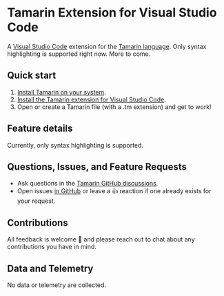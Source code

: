 # Tamarin Extension for Visual Studio Code

A [Visual Studio Code](https://code.visualstudio.com/) extension for the [Tamarin language](https://github.com/cloudcmds/tamarin).
Only syntax highlighting is supported right now. More to come.

## Quick start

1. [Install Tamarin on your system](https://github.com/cloudcmds/tamarin#getting-started).
2. [Install the Tamarin extension for Visual Studio Code](https://marketplace.visualstudio.com/items?itemName=CurtisMyzie.tamarin-language).
3. Open or create a Tamarin file (with a .tm extension) and get to work!

## Feature details

Currently, only syntax highlighting is supported.

## Questions, Issues, and Feature Requests

- Ask questions in the [Tamarin GitHub discussions](https://github.com/cloudcmds/tamarin/discussions).
- Open issues [in GitHub](https://github.com/cloudcmds/tamarin/issues) or leave a 👍 reaction if one already exists for your request.

## Contributions

All feedback is welcome 🙏 and please reach out to chat about any contributions you have in mind.

## Data and Telemetry

No data or telemetry are collected.
